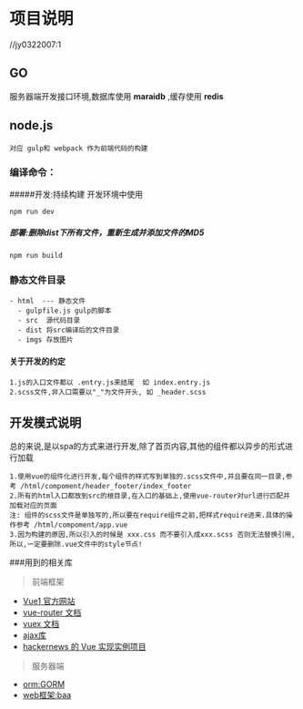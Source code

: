 # 项目说明
//jy0322007:1

## GO
服务器端开发接口环境,数据库使用 **maraidb** ,缓存使用 **redis**


## node.js
```
对应 gulp和 webpack 作为前端代码的构建
```

### 编译命令：

#####开发:持续构建 开发环境中使用
```
npm run dev 
```

##### 部署:删除dist下所有文件，重新生成并添加文件的MD5
```
npm run build
```

### 静态文件目录

```
- html  --- 静态文件
  - gulpfile.js gulp的脚本 
  - src  源代码目录
  - dist 将src编译后的文件目录
  - imgs 存放图片
```

#### 关于开发的约定
```
1.js的入口文件都以 .entry.js来结尾  如 index.entry.js
2.scss文件,非入口需要以"_"为文件开头, 如 _header.scss
```

## 开发模式说明
总的来说,是以spa的方式来进行开发,除了首页内容,其他的组件都以异步的形式进行加载
```
1.使用vue的组件化进行开发,每个组件的样式写到单独的.scss文件中,并且要在同一目录,参考 /html/compoment/header_footer/index_footer
2.所有的html入口都放到src的根目录,在入口的基础上,使用vue-router对url进行匹配并加载对应的页面
注: 组件的scss文件是单独写的,所以要在require组件之前,把样式require进来.具体的操作参考 /html/compoment/app.vue
3.因为构建的原因,所以引入的时候是 xxx.css 而不要引入成xxx.scss 否则无法替换引用,所以,一定要删除.vue文件中的style节点!
```

###用到的相关库

> 前端框架
* [Vue1 官方网站](http://cn.vuejs.org/)
* [vue-router 文档](http://vuejs.github.io/vue-router/zh-cn/index.html)
* [vuex 文档](http://vuex.vuejs.org/zh-cn/index.html)
* [ajax库](https://github.com/fdaciuk/ajax)
* [hackernews 的 Vue 实现实例项目](https://github.com/vuejs/vue-hackernews)


> 服务器端
* [orm:GORM](https://github.com/jinzhu/gorm)
* [web框架:baa](https://github.com/go-baa/baa)

###